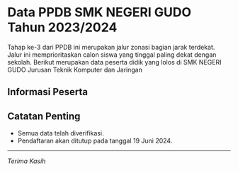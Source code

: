 # Data PPDB SMK NEGERI GUDO Tahun 2023/2024
Tahap ke-3 dari PPDB ini merupakan jalur zonasi bagian jarak terdekat. Jalur ini memprioritaskan calon siswa yang tinggal paling dekat dengan sekolah.
Berikut merupakan data peserta didik yang lolos di SMK NEGERI GUDO Jurusan Teknik Komputer dan Jaringan

## Informasi Peserta 
## Catatan Penting

- Semua data telah diverifikasi.
- Pendaftaran akan ditutup pada tanggal 19 Juni 2024.
---
_Terima Kasih_